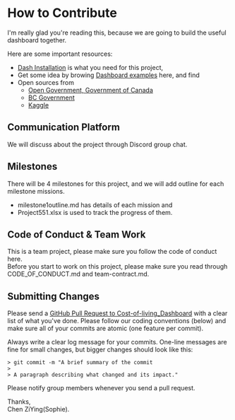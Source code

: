 # How to Contribute

I'm really glad you're reading this, because we are going to build the useful dashboard together.

Here are some important resources:

  * [Dash Installation](https://dash.plotly.com/installation) is what you need for this project,
  * Get some idea by browing [Dashboard examples](https://www.qlik.com/us/dashboard-examples) here, and find 
  * Open sources from 
      - [Open Government, Government of Canada](https://open.canada.ca/en/open-data)
      - [BC Government](https://catalogue.data.gov.bc.ca/datasets)
      - [Kaggle](https://www.kaggle.com/datasets/)  

## Communication Platform

We will discuss about the project through Discord group chat.

## Milestones

There will be 4 milestones for this project, and we will add outline for each milestone missions. 
- milestone1outline.md has details of each mission and 
- Project551.xlsx is used to track the progress of them.

## Code of Conduct & Team Work

This is a team project, please make sure you follow the code of conduct here.  
Before you start to work on this project, please make sure you read through CODE_OF_CONDUCT.md and team-contract.md.

## Submitting Changes

Please send a [GitHub Pull Request to Cost-of-living_Dashboard](https://github.com/freinric/Cost-of-living_Dashboard) with a clear list of what you've done. Please follow our coding conventions (below) and make sure all of your commits are atomic (one feature per commit).

Always write a clear log message for your commits. One-line messages are fine for small changes, but bigger changes should look like this:

    > git commit -m "A brief summary of the commit
    > 
    > A paragraph describing what changed and its impact."
    
Please notify group members whenever you send a pull request.


Thanks,  
Chen ZiYing(Sophie).


```python

```
